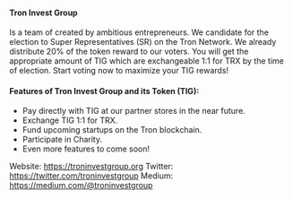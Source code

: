#### Tron Invest Group
Is a team of created by ambitious entrepreneurs. We candidate for the election to Super Representatives (SR) on the Tron Network. We already distribute 20% of the token reward to our voters. You will get the appropriate amount of TIG which are exchangeable 1:1 for TRX by the time of election. Start voting now to maximize your TIG rewards!

#### Features of Tron Invest Group and its Token (TIG):
- Pay directly with TIG at our partner stores in the near future.
- Exchange TIG 1:1 for TRX.
- Fund upcoming startups on the Tron blockchain.
- Participate in Charity.
- Even more features to come soon!

Website: https://troninvestgroup.org 
Twitter: https://twitter.com/troninvestgroup 
Medium: https://medium.com/@troninvestgroup
